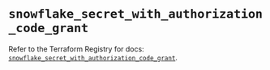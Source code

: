 # `snowflake_secret_with_authorization_code_grant`

Refer to the Terraform Registry for docs: [`snowflake_secret_with_authorization_code_grant`](https://registry.terraform.io/providers/snowflake-labs/snowflake/0.100.0/docs/resources/secret_with_authorization_code_grant).
